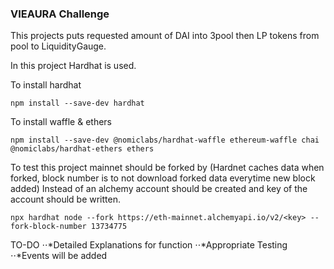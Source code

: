 ### VIEAURA Challenge

This projects puts requested amount of DAI into 3pool then LP tokens from pool to LiquidityGauge.

In this project Hardhat is used.

To install hardhat

```shell
npm install --save-dev hardhat
```
To install waffle & ethers

```shell
npm install --save-dev @nomiclabs/hardhat-waffle ethereum-waffle chai @nomiclabs/hardhat-ethers ethers
```

To test this project mainnet should be forked by (Hardnet caches data when forked, block number is to not download forked data everytime new block added)
Instead of <key> an alchemy account should be created and key of the account should be written.

```shell
npx hardhat node --fork https://eth-mainnet.alchemyapi.io/v2/<key> --fork-block-number 13734775
```


TO-DO
⋅⋅*Detailed Explanations for function
⋅⋅*Appropriate Testing
⋅⋅*Events will be added
